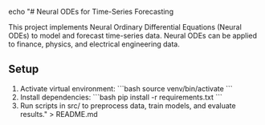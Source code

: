 echo "# Neural ODEs for Time-Series Forecasting

This project implements Neural Ordinary Differential Equations (Neural ODEs) to model and forecast time-series data. Neural ODEs can be applied to finance, physics, and electrical engineering data.

## Setup

1. Activate virtual environment:
\`\`\`bash
source venv/bin/activate
\`\`\`
2. Install dependencies:
\`\`\`bash
pip install -r requirements.txt
\`\`\`
3. Run scripts in src/ to preprocess data, train models, and evaluate results." > README.md
